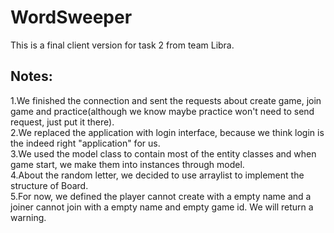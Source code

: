 # WordSweeper
This is a final client version for task 2 from team Libra.<br>
## Notes:<br>
1.We finished the connection and sent the requests about create game, join game and practice(although we know maybe practice won't need to send request, just put it there).<br>
2.We replaced the application with login interface, because we think login is the indeed right "application" for us.<br>
3.We used the model class to contain most of the entity classes and when game start, we make them into instances through model.<br>
4.About the random letter, we decided to use arraylist to implement the structure of Board. <br>
5.For now, we defined the player cannot create with a empty name and a joiner cannot join with a empty name and empty game id.
We will return a warning.
